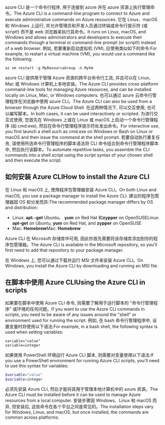 <span data-ttu-id="5e218-101">azure CLI 是一个命令行程序, 用于连接到 azure 并在 azure 资源上执行管理命令。</span><span class="sxs-lookup"><span data-stu-id="5e218-101">The Azure CLI is a command-line program to connect to Azure and execute administrative commands on Azure resources.</span></span> <span data-ttu-id="5e218-102">它在 Linux、macOS 和 Windows 上运行, 并允许管理员和开发人员通过终端或命令行提示符 (或 script!) 而不是 web 浏览器来执行其命令。</span><span class="sxs-lookup"><span data-stu-id="5e218-102">It runs on Linux, macOS, and Windows and allows administrators and developers to execute their commands through a terminal or command-line prompt (or script!) instead of a web browser.</span></span> <span data-ttu-id="5e218-103">例如, 若要重新启动虚拟机 (VM), 应使用类似如下的命令:</span><span class="sxs-lookup"><span data-stu-id="5e218-103">For example, to restart a virtual machine (VM), you would use a command like the following:</span></span>

 ```azurecli
 az vm restart -g MyResourceGroup -n MyVm
 ```

<span data-ttu-id="5e218-104">azure CLI 提供用于管理 Azure 资源的跨平台命令行工具, 并且可以在 Linux、Mac 或 Windows 计算机上本地安装。</span><span class="sxs-lookup"><span data-stu-id="5e218-104">The Azure CLI provides cross-platform command-line tools for managing Azure resources, and can be installed locally on Linux, Mac, or Windows computers.</span></span> <span data-ttu-id="5e218-105">也可以通过 azure 云命令行管理程序在浏览器中使用 azure CLI。</span><span class="sxs-lookup"><span data-stu-id="5e218-105">The Azure CLI can also be used from a browser through the Azure Cloud Shell.</span></span> <span data-ttu-id="5e218-106">在这两种情况下, 可以交互使用, 也可以编写脚本。</span><span class="sxs-lookup"><span data-stu-id="5e218-106">In both cases, it can be used interactively or scripted.</span></span> <span data-ttu-id="5e218-107">为进行交互式使用, 您首先在 Windows 上或在 Linux 或 macOS 上启动一个命令行管理程序 (如 cmd.exe), 然后在命令行管理程序提示符处发出命令。</span><span class="sxs-lookup"><span data-stu-id="5e218-107">For interactive use, you first launch a shell such as cmd.exe on Windows or Bash on Linux or macOS and then issue the command at the shell prompt.</span></span> <span data-ttu-id="5e218-108">若要自动执行重复任务, 请使用所选命令行管理程序的脚本语法将 CLI 命令组合到命令行管理程序脚本中, 然后执行该脚本。</span><span class="sxs-lookup"><span data-stu-id="5e218-108">To automate repetitive tasks, you assemble the CLI commands into a shell script using the script syntax of your chosen shell and then execute the script.</span></span>

## <a name="how-to-install-the-azure-cli"></a><span data-ttu-id="5e218-109">如何安装 Azure CLI</span><span class="sxs-lookup"><span data-stu-id="5e218-109">How to install the Azure CLI</span></span>

<span data-ttu-id="5e218-110">在 Linux 和 macOS 上, 使用程序包管理器安装 Azure CLI。</span><span class="sxs-lookup"><span data-stu-id="5e218-110">On both Linux and macOS, you use a package manager to install the Azure CLI.</span></span> <span data-ttu-id="5e218-111">建议的程序包管理器因 OS 和分发而异:</span><span class="sxs-lookup"><span data-stu-id="5e218-111">The recommended package manager differs by OS and distribution:</span></span>

- <span data-ttu-id="5e218-112">Linux: **apt.-get** Ubuntu、 **yum** on Red Hat 和**zypper** on OpenSUSE</span><span class="sxs-lookup"><span data-stu-id="5e218-112">Linux: **apt-get** on Ubuntu, **yum** on Red Hat, and **zypper** on OpenSUSE</span></span>
- <span data-ttu-id="5e218-113">Mac: **Homebrew**</span><span class="sxs-lookup"><span data-stu-id="5e218-113">Mac: **Homebrew**</span></span>

<span data-ttu-id="5e218-114">Azure CLI 在 Microsoft 存储库中可用, 因此你首先需要将该存储库添加到你的程序包管理器。</span><span class="sxs-lookup"><span data-stu-id="5e218-114">The Azure CLI is available in the Microsoft repository, so you'll first need to add that repository to your package manager.</span></span>

<span data-ttu-id="5e218-115">在 Windows 上, 您可以通过下载并运行 MSI 文件来安装 Azure CLI。</span><span class="sxs-lookup"><span data-stu-id="5e218-115">On Windows, you install the Azure CLI by downloading and running an MSI file.</span></span>

## <a name="using-the-azure-cli-in-scripts"></a><span data-ttu-id="5e218-116">在脚本中使用 Azure CLI</span><span class="sxs-lookup"><span data-stu-id="5e218-116">Using the Azure CLI in scripts</span></span>

<span data-ttu-id="5e218-117">如果要在脚本中使用 Azure CLI 命令, 则需要了解用于运行脚本的 "命令行管理程序" 或环境的任何问题。</span><span class="sxs-lookup"><span data-stu-id="5e218-117">If you want to use the Azure CLI commands in scripts, you need to be aware of any issues around the "shell" or environment used for running the script.</span></span> <span data-ttu-id="5e218-118">例如, 在 bash 命令行管理程序中, 设置变量时将使用以下语法:</span><span class="sxs-lookup"><span data-stu-id="5e218-118">For example, in a bash shell, the following syntax is used when setting variables:</span></span>

```azurecli
variable="value"
variable=integer
```

<span data-ttu-id="5e218-119">如果使用 PowerShell 环境运行 Azure CLI 脚本, 则需要对变量使用以下语法:</span><span class="sxs-lookup"><span data-stu-id="5e218-119">If you use a PowerShell environment for running Azure CLI scripts, you'll need to use this syntax for variables:</span></span>

```powershell
$variable="value"
$variable=integer
```

<span data-ttu-id="5e218-120">必须先安装 Azure CLI, 然后才能将其用于管理本地计算机中的 azure 资源。</span><span class="sxs-lookup"><span data-stu-id="5e218-120">The Azure CLI must be installed before it can be used to manage Azure resources from a local computer.</span></span> <span data-ttu-id="5e218-121">安装步骤因 Windows、Linux 和 macOS 而异, 但安装后, 这些命令在各个平台之间是常见的。</span><span class="sxs-lookup"><span data-stu-id="5e218-121">The installation steps vary for Windows, Linux, and macOS, but once installed, the commands are common across platforms.</span></span>

